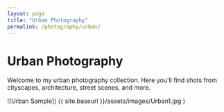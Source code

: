 ```yaml
---
layout: page
title: "Urban Photography"
permalink: /photography/urban/
---
```


# Urban Photography

Welcome to my urban photography collection. Here you'll find shots from cityscapes, architecture, street scenes, and more.

![Urban Sample]( {{ site.baseurl }}/assets/images/Urban1.jpg )

<!-- Add more urban photos here -->
